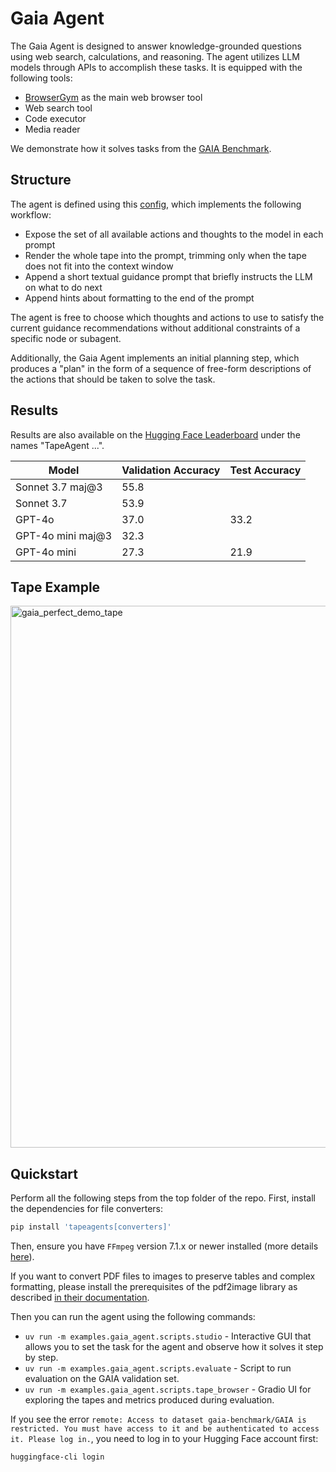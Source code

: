 # Gaia Agent

The Gaia Agent is designed to answer knowledge-grounded questions using web search, calculations, and reasoning. The agent utilizes LLM models through APIs to accomplish these tasks. It is equipped with the following tools:
- [BrowserGym](https://github.com/ServiceNow/BrowserGym) as the main web browser tool
- Web search tool
- Code executor
- Media reader

We demonstrate how it solves tasks from the [GAIA Benchmark](https://huggingface.co/spaces/gaia-benchmark/leaderboard).

## Structure

The agent is defined using this [config](../../conf/gaia_agent.yaml), which implements the following workflow:

- Expose the set of all available actions and thoughts to the model in each prompt
- Render the whole tape into the prompt, trimming only when the tape does not fit into the context window
- Append a short textual guidance prompt that briefly instructs the LLM on what to do next
- Append hints about formatting to the end of the prompt

The agent is free to choose which thoughts and actions to use to satisfy the current guidance recommendations without additional constraints of a specific node or subagent.

Additionally, the Gaia Agent implements an initial planning step, which produces a "plan" in the form of a sequence of free-form descriptions of the actions that should be taken to solve the task.

## Results

Results are also available on the [Hugging Face Leaderboard](https://huggingface.co/spaces/gaia-benchmark/leaderboard) under the names "TapeAgent ...".

| Model | Validation Accuracy | Test Accuracy |
| --- | --- | --- |
| Sonnet 3.7 maj@3 | 55.8 | |
| Sonnet 3.7 | 53.9 | |
| GPT-4o | 37.0 | 33.2 |
| GPT-4o mini maj@3 | 32.3 | |
| GPT-4o mini | 27.3 | 21.9 |

## Tape Example 
<img width="867" alt="gaia_perfect_demo_tape" src="https://github.com/user-attachments/assets/a81c22d8-9cf5-42c4-a390-933108753966">

## Quickstart

Perform all the following steps from the top folder of the repo.
First, install the dependencies for file converters:

```bash
pip install 'tapeagents[converters]'
```

Then, ensure you have `FFmpeg` version 7.1.x or newer installed (more details [here](https://github.com/kkroening/ffmpeg-python?tab=readme-ov-file#installing-ffmpeg)).

If you want to convert PDF files to images to preserve tables and complex formatting, please install the prerequisites of the pdf2image library as described [in their documentation](https://pypi.org/project/pdf2image/).

Then you can run the agent using the following commands:

- `uv run -m examples.gaia_agent.scripts.studio` - Interactive GUI that allows you to set the task for the agent and observe how it solves it step by step.
- `uv run -m examples.gaia_agent.scripts.evaluate` - Script to run evaluation on the GAIA validation set.
- `uv run -m examples.gaia_agent.scripts.tape_browser` - Gradio UI for exploring the tapes and metrics produced during evaluation.

If you see the error `remote: Access to dataset gaia-benchmark/GAIA is restricted. You must have access to it and be authenticated to access it. Please log in.`, you need to log in to your Hugging Face account first:

```bash
huggingface-cli login
```
